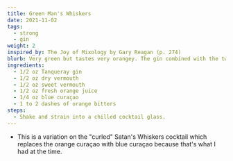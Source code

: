 ```yaml
---
title: Green Man's Whiskers
date: 2021-11-02
tags:
  - strong
  - gin
weight: 2
inspired_by: The Joy of Mixology by Gary Reagan (p. 274)
blurb: Very green but tastes very orangey. The gin combined with the two types of vermouth and the orange juice and liqueur gives this cocktail a unique flavor that's hard to describe.
ingredients:
  - 1/2 oz Tanqueray gin
  - 1/2 oz dry vermouth
  - 1/2 oz sweet vermouth
  - 1/2 oz fresh orange juice
  - 1/4 oz blue curaçao
  - 1 to 2 dashes of orange bitters
steps:
  - Shake and strain into a chilled cocktail glass.
---
```

- This is a variation on the "curled" Satan's Whiskers cocktail which replaces the orange curaçao with blue curaçao because that's what I had at the time.

